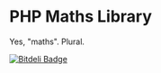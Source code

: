 PHP Maths Library
=================

Yes, "maths". Plural.


[![Bitdeli Badge](https://d2weczhvl823v0.cloudfront.net/nevstokes/maths/trend.png)](https://bitdeli.com/free "Bitdeli Badge")

